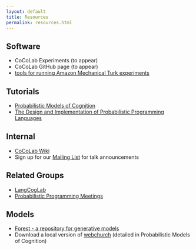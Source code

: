 ```yaml
---
layout: default
title: Resources
permalink: resources.html
---
```


## Software

* CoCoLab Experiments (to appear)
* CoCoLab GitHub page (to appear)
* [tools for running Amazon Mechanical Turk experiments]({{site.url}}{{site.baseurl}}/mturk-tools.html)

## Tutorials

* [Probabilistic Models of Cognition](//probmods.org/)
* [The Design and Implementation of Probabilistic Programming Languages](//dippl.org/)

## Internal

* [CoCoLab Wiki](//www.stanford.edu/group/cocolab/cgi-bin/mediawiki/index.php/Main_Page)
* Sign up for our [Mailing List](//mailman.stanford.edu/mailman/listinfo/cocolab-all) for talk announcements

## Related Groups

* [LangCogLab](//langcog.stanford.edu/)
* [Probabilistic Programming Meetings](//mailman.stanford.edu/mailman/listinfo/probabilistic-programming)

## Models

* [Forest - a repository for generative models](//forestdb.org/)
* Download a local version of [webchurch](//github.com/probmods/webchurch) (detailed in Probabilistic Models of Cognition)